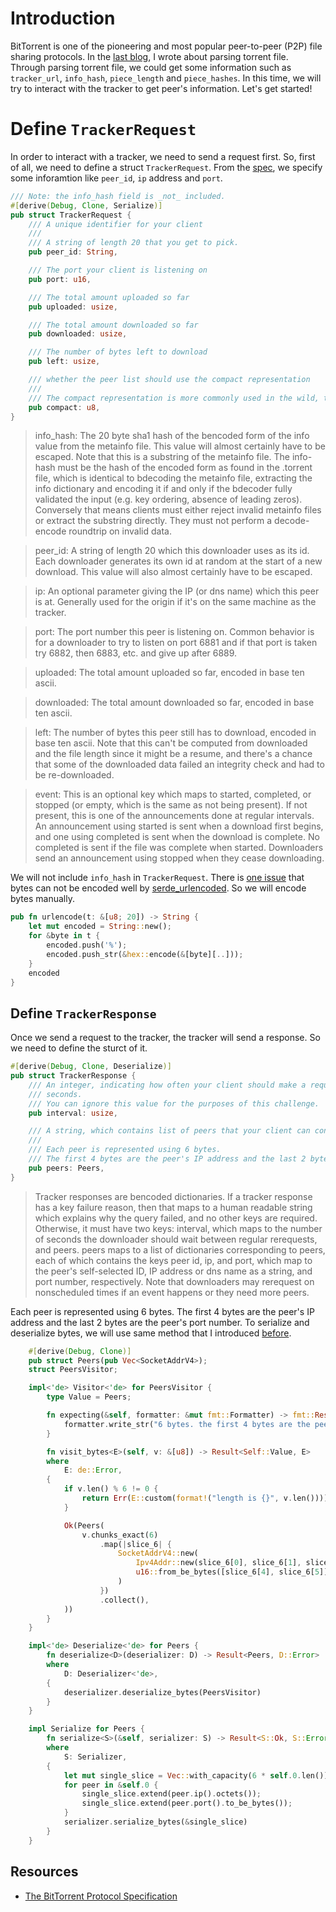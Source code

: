 # Introduction 

BitTorrent is one of the pioneering and most popular peer-to-peer (P2P) file sharing protocols. In the [last blog](https://www.nxted.co.jp/hp/blog/blog_detail?id=49), I wrote about parsing torrent file. Through parsing torrent file, we could get some information such as `tracker_url`, `info_hash`, `piece_length` and `piece_hashes`. In this time, we will try to interact with the tracker to get peer's information. Let's get started!

# Define `TrackerRequest`

In order to interact with a tracker, we need to send a request first. So, first of all, we need to define a struct `TrackerRequest`. From the [spec](https://www.bittorrent.org/beps/bep_0003.html), we specify some inforamtion like `peer_id`, `ip` address and `port`.

```rust
/// Note: the info_hash field is _not_ included.
#[derive(Debug, Clone, Serialize)]
pub struct TrackerRequest {
    /// A unique identifier for your client
    ///
    /// A string of length 20 that you get to pick.
    pub peer_id: String,

    /// The port your client is listening on
    pub port: u16,

    /// The total amount uploaded so far
    pub uploaded: usize,

    /// The total amount downloaded so far
    pub downloaded: usize,

    /// The number of bytes left to download
    pub left: usize,

    /// whether the peer list should use the compact representation
    ///
    /// The compact representation is more commonly used in the wild, the non-compact representation is mostly supported for backward-compatibility.
    pub compact: u8,
}
```

> info_hash: 
> The 20 byte sha1 hash of the bencoded form of the info value from the metainfo file. This value will almost certainly have to be escaped.
> Note that this is a substring of the metainfo file. The info-hash must be the hash of the encoded form as found in the .torrent file, which is identical to bdecoding the metainfo file, extracting the info dictionary and encoding it if and only if the bdecoder fully validated the input (e.g. key ordering, absence of leading zeros). Conversely that means clients must either reject invalid metainfo files or extract the substring directly. They must not perform a decode-encode roundtrip on invalid data.

> peer_id: 
> A string of length 20 which this downloader uses as its id. Each downloader generates its own id at random at the start of a new download. This value will also almost certainly have to be escaped.

> ip: 
> An optional parameter giving the IP (or dns name) which this peer is at. Generally used for the origin if it's on the same machine as the tracker.

> port: 
> The port number this peer is listening on. Common behavior is for a downloader to try to listen on port 6881 and if that port is taken try 6882, then 6883, etc. and give up after 6889.

> uploaded: 
> The total amount uploaded so far, encoded in base ten ascii.

> downloaded: 
> The total amount downloaded so far, encoded in base ten ascii.

> left: 
> The number of bytes this peer still has to download, encoded in base ten ascii. Note that this can't be computed from downloaded and the file length since it might be a resume, and there's a chance that some of the downloaded data failed an integrity check and had to be re-downloaded.

> event: 
> This is an optional key which maps to started, completed, or stopped (or empty, which is the same as not being present). If not present, this is one of the announcements done at regular intervals. An announcement using started is sent when a download first begins, and one using completed is sent when the download is complete. No completed is sent if the file was complete when started. Downloaders send an announcement using stopped when they cease downloading.

 We will not include `info_hash` in `TrackerRequest`. There is [one issue](https://github.com/seanmonstar/reqwest/issues/1613) that bytes can not be encoded well by [serde_urlencoded](https://github.com/nox/serde_urlencoded). So we will encode bytes manually. 

```rust
pub fn urlencode(t: &[u8; 20]) -> String {
    let mut encoded = String::new();
    for &byte in t {
        encoded.push('%');
        encoded.push_str(&hex::encode(&[byte][..]));
    }
    encoded
}
```

## Define `TrackerResponse`

Once we send a request to the tracker, the tracker will send a response. So we need to define the sturct of it. 

```rust
#[derive(Debug, Clone, Deserialize)]
pub struct TrackerResponse {
    /// An integer, indicating how often your client should make a request to the tracker in
    /// seconds.
    /// You can ignore this value for the purposes of this challenge.
    pub interval: usize,

    /// A string, which contains list of peers that your client can connect to.
    ///
    /// Each peer is represented using 6 bytes.
    /// The first 4 bytes are the peer's IP address and the last 2 bytes are the peer's port number.
    pub peers: Peers,
}
```

> Tracker responses are bencoded dictionaries. If a tracker response has a key failure reason, then that maps to a human readable string which explains why the query failed, and no other keys are required. Otherwise, it must have two keys: interval, which maps to the number of seconds the downloader should wait between regular rerequests, and peers. peers maps to a list of dictionaries corresponding to peers, each of which contains the keys peer id, ip, and port, which map to the peer's self-selected ID, IP address or dns name as a string, and port number, respectively. Note that downloaders may rerequest on nonscheduled times if an event happens or they need more peers.

Each peer is represented using 6 bytes. The first 4 bytes are the peer's IP address and the last 2 bytes are the peer's port number.
To serialize and deserialize bytes, we will use same method that I introduced [before](https://www.nxted.co.jp/hp/blog/blog_detail?id=49#UnderstandingpiecesinaTorrentFile). 

```rust
    #[derive(Debug, Clone)]
    pub struct Peers(pub Vec<SocketAddrV4>);
    struct PeersVisitor;

    impl<'de> Visitor<'de> for PeersVisitor {
        type Value = Peers;

        fn expecting(&self, formatter: &mut fmt::Formatter) -> fmt::Result {
            formatter.write_str("6 bytes. the first 4 bytes are the peer's IP address and the last 2 bytes are the peer's port number.")
        }

        fn visit_bytes<E>(self, v: &[u8]) -> Result<Self::Value, E>
        where
            E: de::Error,
        {
            if v.len() % 6 != 0 {
                return Err(E::custom(format!("length is {}", v.len())));
            }

            Ok(Peers(
                v.chunks_exact(6)
                    .map(|slice_6| {
                        SocketAddrV4::new(
                            Ipv4Addr::new(slice_6[0], slice_6[1], slice_6[2], slice_6[3]),
                            u16::from_be_bytes([slice_6[4], slice_6[5]]),
                        )
                    })
                    .collect(),
            ))
        }
    }

    impl<'de> Deserialize<'de> for Peers {
        fn deserialize<D>(deserializer: D) -> Result<Peers, D::Error>
        where
            D: Deserializer<'de>,
        {
            deserializer.deserialize_bytes(PeersVisitor)
        }
    }

    impl Serialize for Peers {
        fn serialize<S>(&self, serializer: S) -> Result<S::Ok, S::Error>
        where
            S: Serializer,
        {
            let mut single_slice = Vec::with_capacity(6 * self.0.len());
            for peer in &self.0 {
                single_slice.extend(peer.ip().octets());
                single_slice.extend(peer.port().to_be_bytes());
            }
            serializer.serialize_bytes(&single_slice)
        }
    }
```

## Resources
- [The BitTorrent Protocol Specification](https://www.bittorrent.org/beps/bep_0003.html)
